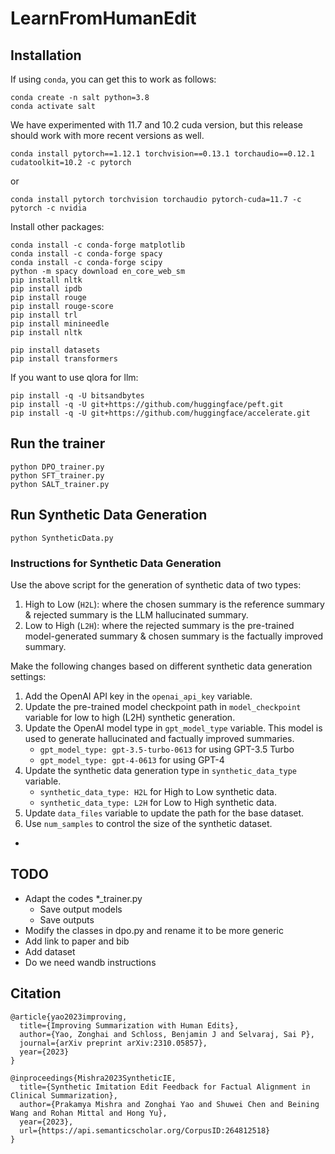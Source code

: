 # LearnFromHumanEdit

## Installation
If using `conda`, you can get this to work as follows:

```
conda create -n salt python=3.8
conda activate salt
```

We have experimented with 11.7 and 10.2 cuda version, but this release should work with more recent versions as well.
```
conda install pytorch==1.12.1 torchvision==0.13.1 torchaudio==0.12.1 cudatoolkit=10.2 -c pytorch
```
or 

```
conda install pytorch torchvision torchaudio pytorch-cuda=11.7 -c pytorch -c nvidia 
```

Install other packages:
```
conda install -c conda-forge matplotlib
conda install -c conda-forge spacy
conda install -c conda-forge scipy
python -m spacy download en_core_web_sm
pip install nltk
pip install ipdb
pip install rouge
pip install rouge-score
pip install trl
pip install minineedle
pip install nltk

pip install datasets
pip install transformers
```
If you want to use qlora for llm:
```
pip install -q -U bitsandbytes 
pip install -q -U git+https://github.com/huggingface/peft.git 
pip install -q -U git+https://github.com/huggingface/accelerate.git
```

## Run the trainer

```
python DPO_trainer.py
python SFT_trainer.py
python SALT_trainer.py
```

## Run Synthetic Data Generation

```
python SyntheticData.py
```

### Instructions for Synthetic Data Generation
Use the above script for the generation of synthetic data of two types:
1) High to Low (`H2L`): where the chosen summary is the reference summary & rejected summary is the LLM hallucinated summary.
2) Low to High (`L2H`): where the rejected summary is the pre-trained model-generated summary & chosen summary is the factually improved summary.

Make the following changes based on different synthetic data generation settings:

1) Add the OpenAI API key in the `openai_api_key` variable.
2) Update the pre-trained model checkpoint path in `model_checkpoint` variable for low to high (L2H) synthetic generation.
3) Update the OpenAI model type in `gpt_model_type` variable. This model is used to generate hallucinated and factually improved summaries.
    - `gpt_model_type: gpt-3.5-turbo-0613` for using GPT-3.5 Turbo
    - `gpt_model_type: gpt-4-0613` for using GPT-4
4) Update the synthetic data generation type in `synthetic_data_type` variable.
    - `synthetic_data_type: H2L` for High to Low synthetic data.
    - `synthetic_data_type: L2H` for Low to High synthetic data.
5) Update `data_files` variable to update the path for the base dataset.
6) Use `num_samples` to control the size of the synthetic dataset.
   
- 

## TODO
- Adapt the codes *_trainer.py 
    - Save output models
    - Save outputs
- Modify the classes in dpo.py and rename it to be more generic
- Add link to paper and bib
- Add dataset
- Do we need wandb instructions

## Citation

```
@article{yao2023improving,
  title={Improving Summarization with Human Edits},
  author={Yao, Zonghai and Schloss, Benjamin J and Selvaraj, Sai P},
  journal={arXiv preprint arXiv:2310.05857},
  year={2023}
}

@inproceedings{Mishra2023SyntheticIE,
  title={Synthetic Imitation Edit Feedback for Factual Alignment in Clinical Summarization},
  author={Prakamya Mishra and Zonghai Yao and Shuwei Chen and Beining Wang and Rohan Mittal and Hong Yu},
  year={2023},
  url={https://api.semanticscholar.org/CorpusID:264812518}
}
```
